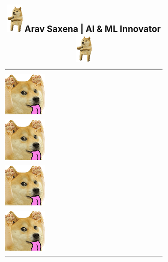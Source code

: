 

<h1 align="center">
    <img src="https://github.com/arav7781/arav7781/blob/main/cool-doge-cool-dog%20(1).gif?raw=true" width="50" />
   Arav Saxena | AI & ML Innovator
     <img src="https://github.com/arav7781/arav7781/blob/main/cool-doge-cool-dog%20(1).gif?raw=true" width="50" />
<!--   <img src="https://github.com/arav7781/arav7781/blob/main/dog-love-cool-doge.gif?raw=true" width="50" /> -->
</h1>


---

![Doge Meme](https://github.com/arav7781/arav7781/blob/main/doge.gif?raw=true)

![Doge Meme](https://github.com/arav7781/arav7781/blob/main/doge.gif?raw=true)

![Doge Meme](https://github.com/arav7781/arav7781/blob/main/doge.gif?raw=true)

![Doge Meme](https://github.com/arav7781/arav7781/blob/main/doge.gif?raw=true)

---





